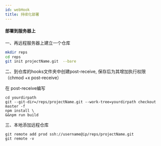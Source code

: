 ```yaml
---
id: webHook
title: 持续化部署
---
```


#### 部署到服务器上

一、再远程服务器上建立一个仓库

```bash
mkdir reps
cd reps
git init projectName.git  --bare
```

二、到仓库的hooks文件夹中创建post-receive,  保存后为其增加执行权限（chmod +x post-receive）

在 post-receive编写

```base
cd yourdirpath
git --git-dir=/reps/projectName.git --work-tree=yourdirpath checkout master -f
npm install \
&&npm run build
```

三、本地添加远程仓库

```git
git remote add prod ssh://username@ip/reps/projectName.git
git remote -v
```


